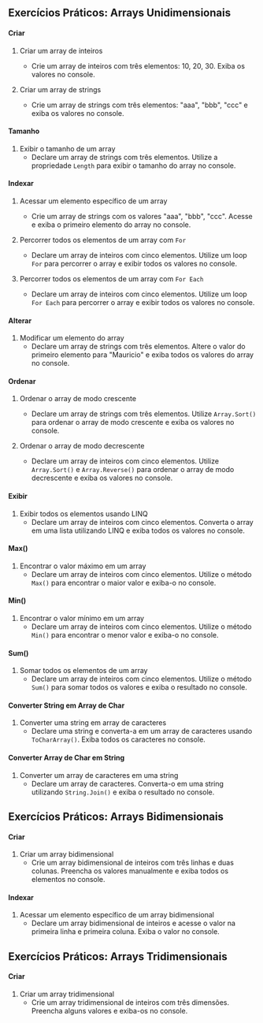 ## Exercícios Práticos: Arrays Unidimensionais

#### Criar

1. Criar um array de inteiros
    - Crie um array de inteiros com três elementos: 10, 20, 30. Exiba os valores no console.

1. Criar um array de strings
    - Crie um array de strings com três elementos: "aaa", "bbb", "ccc" e exiba os valores no console.

#### Tamanho

1. Exibir o tamanho de um array
    - Declare um array de strings com três elementos. Utilize a propriedade `Length` para exibir o tamanho do array no console.

#### Indexar

1. Acessar um elemento específico de um array
    - Crie um array de strings com os valores "aaa", "bbb", "ccc". Acesse e exiba o primeiro elemento do array no console.

1. Percorrer todos os elementos de um array com `For`
    - Declare um array de inteiros com cinco elementos. Utilize um loop `For` para percorrer o array e exibir todos os valores no console.

1. Percorrer todos os elementos de um array com `For Each`
    - Declare um array de inteiros com cinco elementos. Utilize um loop `For Each` para percorrer o array e exibir todos os valores no console.

#### Alterar

1. Modificar um elemento do array
    - Declare um array de strings com três elementos. Altere o valor do primeiro elemento para "Mauricio" e exiba todos os valores do array no console.

#### Ordenar

1. Ordenar o array de modo crescente
    - Declare um array de strings com três elementos. Utilize `Array.Sort()` para ordenar o array de modo crescente e exiba os valores no console.

1. Ordenar o array de modo decrescente
    - Declare um array de inteiros com cinco elementos. Utilize `Array.Sort()` e `Array.Reverse()` para ordenar o array de modo decrescente e exiba os valores no console.

#### Exibir

1. Exibir todos os elementos usando LINQ
    - Declare um array de inteiros com cinco elementos. Converta o array em uma lista utilizando LINQ e exiba todos os valores no console.

#### Max()

1. Encontrar o valor máximo em um array
    - Declare um array de inteiros com cinco elementos. Utilize o método `Max()` para encontrar o maior valor e exiba-o no console.

#### Min()

1. Encontrar o valor mínimo em um array
    - Declare um array de inteiros com cinco elementos. Utilize o método `Min()` para encontrar o menor valor e exiba-o no console.

#### Sum()

1. Somar todos os elementos de um array
    - Declare um array de inteiros com cinco elementos. Utilize o método `Sum()` para somar todos os valores e exiba o resultado no console.

#### Converter String em Array de Char

1. Converter uma string em array de caracteres
    - Declare uma string e converta-a em um array de caracteres usando `ToCharArray()`. Exiba todos os caracteres no console.

#### Converter Array de Char em String

1. Converter um array de caracteres em uma string
    - Declare um array de caracteres. Converta-o em uma string utilizando `String.Join()` e exiba o resultado no console.

## Exercícios Práticos: Arrays Bidimensionais

#### Criar

1. Criar um array bidimensional
    - Crie um array bidimensional de inteiros com três linhas e duas colunas. Preencha os valores manualmente e exiba todos os elementos no console.

#### Indexar

1. Acessar um elemento específico de um array bidimensional
    - Declare um array bidimensional de inteiros e acesse o valor na primeira linha e primeira coluna. Exiba o valor no console.

## Exercícios Práticos: Arrays Tridimensionais

#### Criar

1. Criar um array tridimensional
    - Crie um array tridimensional de inteiros com três dimensões. Preencha alguns valores e exiba-os no console.
